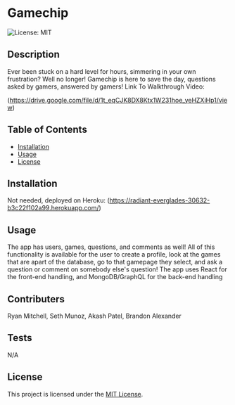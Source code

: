 # Gamechip

  ![License: MIT](https://img.shields.io/badge/License-MIT-yellow.svg)

## Description

Ever been stuck on a hard level for hours, simmering in your own frustration? Well no longer! Gamechip is here to save the day, questions asked by gamers, answered by gamers! Link To Walkthrough Video: 

(https://drive.google.com/file/d/1t_eqCJK8DX8Ktx1W231hoe_yeHZXiHp1/view)

## Table of Contents

- [Installation](#installation)
- [Usage](#usage)
- [License](#license)

## Installation

Not needed, deployed on Heroku: (https://radiant-everglades-30632-b3c22f102a99.herokuapp.com/)

## Usage

The app has users, games, questions, and comments as well! All of this functionality is available for the user to create a profile, look at the games that are apart of the database, go to that gamepage they select, and ask a question or comment on somebody else's question! The app uses React for the front-end handling, and MongoDB/GraphQL for the back-end handling

## Contributers

Ryan Mitchell, Seth Munoz, Akash Patel, Brandon Alexander

## Tests

N/A

## License

This project is licensed under the [MIT License](https://opensource.org/license/MIT).

